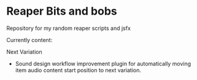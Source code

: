 # Reaper Bits and bobs

Repository for my random reaper scripts and jsfx

Currently content:

Next Variation
- Sound design workflow improvement plugin for automatically moving item audio content start position to next variation.

